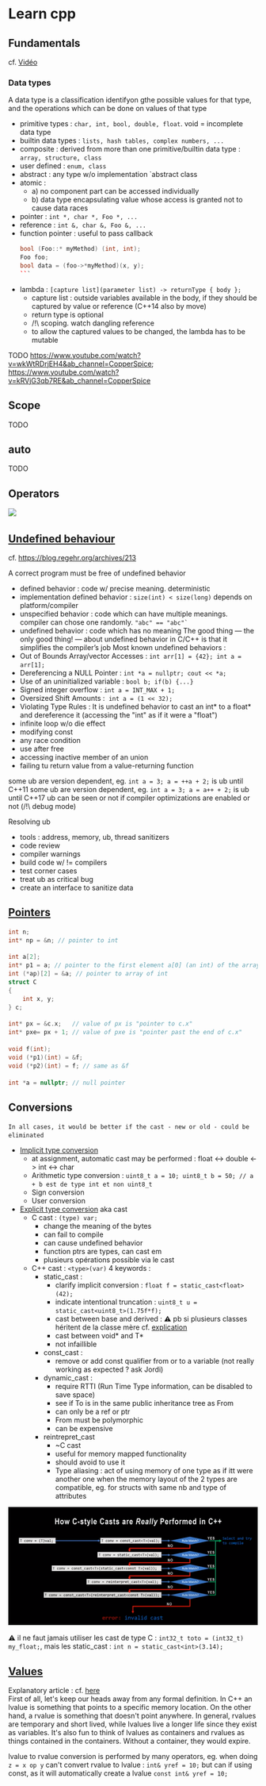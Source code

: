 # Learn cpp

## Fundamentals

cf. [Vidéo](https://www.youtube.com/watch?v=1QT9HnCkz4I&ab_channel=CopperSpice)

### Data types

A data type is a classification identifyon gthe possible values for that type, and the operations which can be done on values of that type
- primitive types : `char, int, bool, double, float`. void = incomplete data type
- builtin data types : `lists, hash tables, complex numbers, ...`
- composite : derived from more than one primitive/builtin data type : `array, structure, class`
- user defined : `enum, class`
- abstract : any type w/o implementation `abstract class
- atomic : 
  - a) no component part can be accessed individually
  - b) data type encapsulating value whose access is granted not to cause data races
- pointer : `int *, char *, Foo *, ...`
- reference : `int &, char &, Foo &, ...`
- function pointer : useful to pass callback
  ```cpp
  bool (Foo::* myMethod) (int, int);
  Foo foo;
  bool data = (foo->*myMethod)(x, y);
  ``̀ 
- lambda : `[capture list](parameter list) -> returnType { body };`
  - capture list : outside variables available in the body, if they should be captured by value or reference (C++14 also by move)
  - return type is optional
  - /!\ scoping. watch dangling reference
  - to allow the captured values to be changed, the lambda has to be mutable

TODO https://www.youtube.com/watch?v=wkWtRDrjEH4&ab_channel=CopperSpice; https://www.youtube.com/watch?v=kRVjG3qb7RE&ab_channel=CopperSpice
## Scope

TODO

## auto

TODO

## Operators

![](img/operators.png)

## [Undefined behaviour](https://en.cppreference.com/w/cpp/language/ub)

cf. https://blog.regehr.org/archives/213

A correct program must be free of undefined behavior
- defined behavior : code w/ precise meaning. deterministic
- implementation defined behavior : `size(int) < size(long)` depends on platform/compiler
- unspecified behavior : code which can have multiple meanings. compiler can chose one randomly. `"abc" == "abc"̀`
- undefined behavior : code which has no meaning
The good thing — the only good thing! — about undefined behavior in C/C++ is that it simplifies the compiler’s job
Most known undefined behaviors :
- Out of Bounds Array/vector Accesses : `int arr[1] = {42}; int a = arr[1];`
- Dereferencing a NULL Pointer : `int *a = nullptr; cout << *a;`
- Use of an uninitialized variable : `bool b; if(b) {...}`
- Signed integer overflow : `int a = INT_MAX + 1;` 
- Oversized Shift Amounts :  `int a = (1 << 32);`
- Violating Type Rules : It is undefined behavior to cast an int* to a float* and dereference it (accessing the "int" as if it were a "float")
- infinite loop w/o die effect
- modifying const
- any race condition
- use after free
- accessing inactive member of an union
- failing tu return value from a value-returning function


some ub are version dependent, eg. `int a = 3; a = ++a + 2;` is ub until C++11
some ub are version dependent, eg. `int a = 3; a = a++ + 2;` is ub until C++17
ub can be seen or not if compiler optimizations are enabled or not (/!\ debug mode)

Resolving ub
- tools : address, memory, ub, thread sanitizers
- code review
- compiler warnings
- build code w/ != compilers
- test corner cases
- treat ub as critical bug
- create an interface to sanitize data
## [Pointers](https://en.cppreference.com/w/cpp/language/pointer)

```cpp
int n;
int* np = &n; // pointer to int

int a[2];
int* p1 = a; // pointer to the first element a[0] (an int) of the array a
int (*ap)[2] = &a; // pointer to array of int
struct C
{
    int x, y;
} c;
 
int* px = &c.x;   // value of px is "pointer to c.x"
int* pxe= px + 1; // value of pxe is "pointer past the end of c.x"

void f(int);
void (*p1)(int) = &f;
void (*p2)(int) = f; // same as &f

int *a = nullptr; // null pointer
```

## Conversions

`In all cases, it would be better if the cast - new or old - could be eliminated`

- [Implicit type conversion](https://en.cppreference.com/w/c/language/conversion)
  - at assignment, automatic cast may be performed : float <-> double <-> int <-> char
  - Arithmetic type conversion : 
    `uint8_t a = 10; uint8_t b = 50; // a + b est de type int et non uint8_t ` 
  - Sign conversion
  - User conversion
- [Explicit type conversion](https://en.cppreference.com/w/cpp/language/explicit_cast) aka cast
  - C cast : `(type) var;`
    - change the meaning of the bytes
    - can fail to compile
    - can cause undefined behavior
    - function ptrs are types, can cast em
    - plusieurs opérations possible via le cast
  - C++ cast : `<type>(var)`
    4 keywords : 
    - static_cast :
      - clarify implicit conversion : `float f = static_cast<float>(42);`
      - indicate intentional truncation : `uint8_t u = static_cast<uint8_t>(1.75f*f);`
      - cast between base and derived : ⚠️ pb si plusieurs classes héritent de la classe mère cf. [explication](https://youtu.be/2h2hdRqRIRk?list=PLHTh1InhhwT4TJaHBVWzvBOYhp27UO7mI&t=979)
      - cast between void* and T*
      - not infaillible
    - const_cast :
      - remove or add const qualifier from or to a variable (not really working as expected ? ask Jordi)
    - dynamic_cast :
      - require RTTI (Run Time Type information, can be disabled to save space)
      - see if To is in the same public inheritance tree as From
      - can only be a ref or ptr
      - From must be polymorphic
      - can be expensive
    - reintrepret_cast
      - ~C cast
      - useful for memory mapped functionality
      - should avoid to use it
      - Type aliasing : act of using memory of one type as if itt were another one when the memory layout of the 2 types are compatible, eg. for structs with same nb and type of attributes

![](img/cast.png)

⚠️ il ne faut jamais utiliser les cast de type C : `int32_t toto = (int32_t) my_float;`,
mais les static_cast : `int n = static_cast<int>(3.14);`

## [Values](https://en.cppreference.com/w/cpp/language/value_category)

Explanatory article : cf. [here](https://www.internalpointers.com/post/understanding-meaning-lvalues-and-rvalues-c)  
First of all, let's keep our heads away from any formal definition. In C++ an lvalue is something that points to a specific memory location. On the other hand, a rvalue is something that doesn't point anywhere. In general, rvalues are temporary and short lived, while lvalues live a longer life since they exist as variables. It's also fun to think of lvalues as containers and rvalues as things contained in the containers. Without a container, they would expire.

lvalue to rvalue conversion is performed  by many operators, eg. when doing `z = x op y`
can't convert rvalue to lvalue : `int& yref = 10;`
but can if using const, as it will automatically create a lvalue `const int& yref = 10;`

## 
